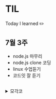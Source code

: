 # TIL
Today I learned ✏️ 

## 7월 3주
- node.js 마무리 
- node.js clone 코딩
- linux 수업듣기
- 코드잇 잘 듣기

## 
<details>
    <summary>모각코</summary>
     <div> 

- 1주차
    - [210710]
        - backend 기본 구축하기
        - 기본 Webpage 구성요소 정하기
    - [다음시간]
        - Webpage 템플릿만들기
        - 로그인/회원가입 만들기
        - DB 구축
- 2주차
    -[210717]
        - backend DB 정하기
        - signin 기능 추가하기
    - [다음시간]
        - front 상황 확인하고 게시판, 마이페이지(프로필(수정- 시작시 기본), 나의질문, 진도율)
-3주차
    -[210721]
        - 로그인 합치기
        - 마이페이지 구성 회의
        - DB 고치기
    - [다음시간]
        - 로그인, 회원가입 버그 확인
    - [210724]
        - 로그인, 회원가입 합치기
        - 인제까지 개발 부분 확인
    - [다음시간]
        - 게시판, 마이페이지 개발
        - 버그 확인

- 4주차
       -[210727]
         - 버그 확인 
         - DB 재 논의하기
         - 기능 논의하기

-5주차
    -[210804]
        - 마이페이지 개발
        - 개발 논의
    - [다음시간]
        - 마이페이지, 게시판 합치기
        - 2차 버그 확인
    - [210807]
        - 마이페이지, 게시판 버그 수정
    - [공부해오자]
        - 리액트, nodejs 연결 공부해보기
        - xd 연결하기
    - [다음시간]
        - 리액트와 backend 연결하기

- 6주차
    -[210811]
        - 버그 수정
        - 개발 논의
    - [다음시간]
        - 메인페이지, 로그인, 회원가입 리액트와 Node.js 연결

- 7주차
    - [210818]
        - 개발 논의
        - 리액트 합치기
 -8주차
    -[210826]
        - Home 페이지 리액트 수정, 백앤드 연결
        - Basic, Advanced page 리액트 페이지 구축, 백인드 연결
        - Mypage 페이지 논의
        - DB 회의 후 수정

</div>
</deatils>